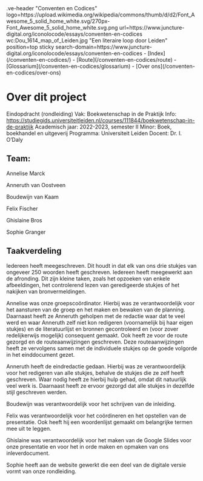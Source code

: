 <link rel="stylesheet" href="https://fonts.googleapis.com/css?family=Trirong">
<style>
    @import url('https://fonts.googleapis.com/css2?family=Cardo&family=Caudex&family=Marck+Script&display=swap');
    #juncture ve-header {font-family: 'Caudex'}
    #juncture a:link { color: darkgoldenrod; text-decoration: underline; }
    #juncture h1 {font-family: 'Caudex'}
    #juncture h2 {font-family: 'Caudex'}
    #juncture h3 {font-family: 'Caudex'}
    
</style>
.ve-header "Conventen en Codices" logo=https://upload.wikimedia.org/wikipedia/commons/thumb/d/d2/Font_Awesome_5_solid_home_white.svg/270px-Font_Awesome_5_solid_home_white.svg.png url=https://www.juncture-digital.org/iconolocode/essays/conventen-en-codices wc:Dou_1614_map_of_Leiden.jpg "Een literaire loop door Leiden" position=top sticky search-domain=https://www.juncture-digital.org/iconolocode/essays/conventen-en-codices 
    - [Index](/conventen-en-codices/)
    - [Route](/conventen-en-codices/route)
    - [Glossarium](/conventen-en-codices/glossarium)
    - [Over ons](/conventen-en-codices/over-ons)
    

# Over dit project

Eindopdracht (rondleiding)
Vak: Boekwetenschap in de Praktijk
Info: https://studiegids.universiteitleiden.nl/courses/111844/boekwetenschap-in-de-praktijk
Academisch jaar: 2022-2023, semester II
Minor: Boek, boekhandel en uitgeverij
Programma: Universiteit Leiden
Docent: Dr. I. O’Daly

## Team:

Annelise Marck

Anneruth van Oostveen

Boudewijn van Kaam

Felix Fischer

Ghislaine Bros

Sophie Granger



## Taakverdeling

Iedereen heeft meegeschreven. Dit houdt in dat elk van ons drie stukjes van ongeveer 250 woorden heeft geschreven. Iedereen heeft meegewerkt aan de afronding. Dit zijn kleine taken, zoals het opzoeken van enkele afbeeldingen, het controlerend lezen van geredigeerde stukjes of het nakijken van bronvermeldingen.

Annelise was onze groepscoördinator. Hierbij was ze verantwoordelijk voor het aansturen van de groep en het maken en bewaken van de planning. Daarnaast heeft ze Anneruth geholpen met de redactie waar dat te veel werd en waar Anneruth zelf niet kon redigeren (voornamelijk bij haar eigen stukjes) en de literatuurlijst en bronnen gecontroleerd en (voor zover redelijkerwijs mogelijk) consequent gemaakt. Ook heeft ze voor de route gezorgd en de routeaanwijzingen geschreven. Deze routeaanwijzingen heeft ze vervolgens samen met de individuele stukjes op de goede volgorde in het einddocument gezet.

Anneruth heeft de eindredactie gedaan. Hierbij was ze verantwoordelijk voor het redigeren van alle stukjes, behalve de stukjes die ze zelf heeft geschreven. Waar nodig heeft ze hierbij hulp gehad, omdat dit natuurlijk veel werk is. Daarnaast heeft ze ervoor gezorgd dat alle stukjes in dezelfde stijl geschreven werden.

Boudewijn was verantwoordelijk voor het schrijven van de inleiding.

Felix was verantwoordelijk voor het coördineren en het opstellen van de presentatie. Ook heeft hij een woordenlijst gemaakt om belangrijke termen mee uit te leggen.

Ghislaine was verantwoordelijk voor het maken van de Google Slides voor onze presentatie en voor het in orde maken en opmaken van ons inleverdocument.

Sophie heeft aan de website gewerkt die een deel van de digitale versie vormt van onze rondleiding.


